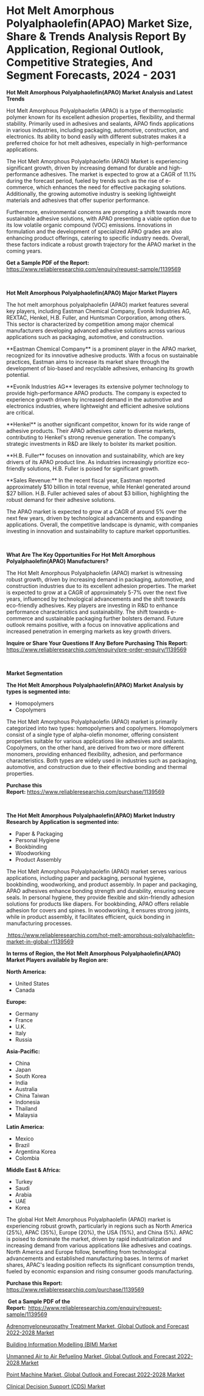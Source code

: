 <p><h1>Hot Melt Amorphous Polyalphaolefin(APAO) Market Size, Share & Trends Analysis Report By Application, Regional Outlook, Competitive Strategies, And Segment Forecasts, 2024 - 2031</h1></p><p><strong>Hot Melt Amorphous Polyalphaolefin(APAO) Market Analysis and Latest Trends</strong></p>
<p><p>Hot Melt Amorphous Polyalphaolefin (APAO) is a type of thermoplastic polymer known for its excellent adhesion properties, flexibility, and thermal stability. Primarily used in adhesives and sealants, APAO finds applications in various industries, including packaging, automotive, construction, and electronics. Its ability to bond easily with different substrates makes it a preferred choice for hot melt adhesives, especially in high-performance applications.</p><p>The Hot Melt Amorphous Polyalphaolefin (APAO) Market is experiencing significant growth, driven by increasing demand for durable and high-performance adhesives. The market is expected to grow at a CAGR of 11.1% during the forecast period, fueled by trends such as the rise of e-commerce, which enhances the need for effective packaging solutions. Additionally, the growing automotive industry is seeking lightweight materials and adhesives that offer superior performance.</p><p>Furthermore, environmental concerns are prompting a shift towards more sustainable adhesive solutions, with APAO presenting a viable option due to its low volatile organic compound (VOC) emissions. Innovations in formulation and the development of specialized APAO grades are also enhancing product offerings, catering to specific industry needs. Overall, these factors indicate a robust growth trajectory for the APAO market in the coming years.</p></p>
<p><strong>Get a Sample PDF of the Report:&nbsp;</strong> <a href="https://www.reliableresearchiq.com/enquiry/request-sample/1139569?utm_campaign=99&utm_medium=2&utm_source=Github&utm_content=ia&utm_term=14102024&utm_id=hot-melt-amorphous-polyalphaolefinapao">https://www.reliableresearchiq.com/enquiry/request-sample/1139569</a></p>
<p>&nbsp;</p>
<p><strong>Hot Melt Amorphous Polyalphaolefin(APAO) Major Market Players</strong></p>
<p><p>The hot melt amorphous polyalphaolefin (APAO) market features several key players, including Eastman Chemical Company, Evonik Industries AG, REXTAC, Henkel, H.B. Fuller, and Huntsman Corporation, among others. This sector is characterized by competition among major chemical manufacturers developing advanced adhesive solutions across various applications such as packaging, automotive, and construction.</p><p>**Eastman Chemical Company** is a prominent player in the APAO market, recognized for its innovative adhesive products. With a focus on sustainable practices, Eastman aims to increase its market share through the development of bio-based and recyclable adhesives, enhancing its growth potential.</p><p>**Evonik Industries AG** leverages its extensive polymer technology to provide high-performance APAO products. The company is expected to experience growth driven by increased demand in the automotive and electronics industries, where lightweight and efficient adhesive solutions are critical.</p><p>**Henkel** is another significant competitor, known for its wide range of adhesive products. Their APAO adhesives cater to diverse markets, contributing to Henkel's strong revenue generation. The company’s strategic investments in R&D are likely to bolster its market position.</p><p>**H.B. Fuller** focuses on innovation and sustainability, which are key drivers of its APAO product line. As industries increasingly prioritize eco-friendly solutions, H.B. Fuller is poised for significant growth.</p><p>**Sales Revenue:** In the recent fiscal year, Eastman reported approximately $10 billion in total revenue, while Henkel generated around $27 billion. H.B. Fuller achieved sales of about $3 billion, highlighting the robust demand for their adhesive solutions.</p><p>The APAO market is expected to grow at a CAGR of around 5% over the next few years, driven by technological advancements and expanding applications. Overall, the competitive landscape is dynamic, with companies investing in innovation and sustainability to capture market opportunities.</p></p>
<p>&nbsp;</p>
<p><strong>What Are The Key Opportunities For Hot Melt Amorphous Polyalphaolefin(APAO) Manufacturers?</strong></p>
<p><p>The Hot Melt Amorphous Polyalphaolefin (APAO) market is witnessing robust growth, driven by increasing demand in packaging, automotive, and construction industries due to its excellent adhesion properties. The market is expected to grow at a CAGR of approximately 5-7% over the next five years, influenced by technological advancements and the shift towards eco-friendly adhesives. Key players are investing in R&D to enhance performance characteristics and sustainability. The shift towards e-commerce and sustainable packaging further bolsters demand. Future outlook remains positive, with a focus on innovative applications and increased penetration in emerging markets as key growth drivers.</p></p>
<p><strong>Inquire or Share Your Questions If Any Before Purchasing This Report:</strong> <a href="https://www.reliableresearchiq.com/enquiry/pre-order-enquiry/1139569?utm_campaign=99&utm_medium=2&utm_source=Github&utm_content=ia&utm_term=14102024&utm_id=hot-melt-amorphous-polyalphaolefinapao">https://www.reliableresearchiq.com/enquiry/pre-order-enquiry/1139569</a></p>
<p>&nbsp;</p>
<p><strong>Market Segmentation</strong></p>
<p><strong>The Hot Melt Amorphous Polyalphaolefin(APAO) Market Analysis by types is segmented into:</strong></p>
<p><ul><li>Homopolymers</li><li>Copolymers</li></ul></p>
<p><p>The Hot Melt Amorphous Polyalphaolefin (APAO) market is primarily categorized into two types: homopolymers and copolymers. Homopolymers consist of a single type of alpha-olefin monomer, offering consistent properties suitable for various applications like adhesives and sealants. Copolymers, on the other hand, are derived from two or more different monomers, providing enhanced flexibility, adhesion, and performance characteristics. Both types are widely used in industries such as packaging, automotive, and construction due to their effective bonding and thermal properties.</p></p>
<p><strong>Purchase this Report:&nbsp;</strong><a href="https://www.reliableresearchiq.com/purchase/1139569?utm_campaign=99&utm_medium=2&utm_source=Github&utm_content=ia&utm_term=14102024&utm_id=hot-melt-amorphous-polyalphaolefinapao">https://www.reliableresearchiq.com/purchase/1139569</a></p>
<p>&nbsp;</p>
<p><strong>The Hot Melt Amorphous Polyalphaolefin(APAO) Market Industry Research by Application is segmented into:</strong></p>
<p><ul><li>Paper & Packaging</li><li>Personal Hygiene</li><li>Bookbinding</li><li>Woodworking</li><li>Product Assembly</li></ul></p>
<p><p>The Hot Melt Amorphous Polyalphaolefin (APAO) market serves various applications, including paper and packaging, personal hygiene, bookbinding, woodworking, and product assembly. In paper and packaging, APAO adhesives enhance bonding strength and durability, ensuring secure seals. In personal hygiene, they provide flexible and skin-friendly adhesion solutions for products like diapers. For bookbinding, APAO offers reliable adhesion for covers and spines. In woodworking, it ensures strong joints, while in product assembly, it facilitates efficient, quick bonding in manufacturing processes.</p></p>
<p><a href="https://www.reliableresearchiq.com/hot-melt-amorphous-polyalphaolefin-market-in-global-r1139569?utm_campaign=99&utm_medium=2&utm_source=Github&utm_content=ia&utm_term=14102024&utm_id=hot-melt-amorphous-polyalphaolefinapao">&nbsp;https://www.reliableresearchiq.com/hot-melt-amorphous-polyalphaolefin-market-in-global-r1139569</a></p>
<p><strong>In terms of Region, the Hot Melt Amorphous Polyalphaolefin(APAO) Market Players available by Region are:</strong></p>
<p>
    <p> <strong> North America: </strong>
        <ul>
            <li>United States</li>
            <li>Canada</li>
        </ul>
        </p> 
    <p> <strong> Europe: </strong>
        <ul>
            <li>Germany</li>
            <li>France</li>
            <li>U.K.</li>
            <li>Italy</li>
            <li>Russia</li>
        </ul>
        </p> 
    <p> <strong> Asia-Pacific: </strong>
        <ul>
            <li>China</li>
            <li>Japan</li>
            <li>South Korea</li>
            <li>India</li>
            <li>Australia</li>
            <li>China Taiwan</li>
            <li>Indonesia</li>
            <li>Thailand</li>
            <li>Malaysia</li>
        </ul>
        </p> 
    <p> <strong> Latin America: </strong>
        <ul>
            <li>Mexico</li>
            <li>Brazil</li>
            <li>Argentina Korea</li>
            <li>Colombia</li>
        </ul>
        </p> 
    <p> <strong> Middle East & Africa: </strong>
        <ul>
            <li>Turkey</li>
            <li>Saudi</li>
            <li>Arabia</li>
            <li>UAE</li>
            <li>Korea</li>
        </ul>
    </p>
    </p>
<p><p>The global Hot Melt Amorphous Polyalphaolefin (APAO) market is experiencing robust growth, particularly in regions such as North America (25%), APAC (35%), Europe (20%), the USA (15%), and China (5%). APAC is poised to dominate the market, driven by rapid industrialization and increasing demand from various applications like adhesives and coatings. North America and Europe follow, benefiting from technological advancements and established manufacturing bases. In terms of market shares, APAC's leading position reflects its significant consumption trends, fueled by economic expansion and rising consumer goods manufacturing.</p></p>
<p><strong>Purchase this Report: </strong><a href="https://www.reliableresearchiq.com/purchase/1139569?utm_campaign=99&utm_medium=2&utm_source=Github&utm_content=ia&utm_term=14102024&utm_id=hot-melt-amorphous-polyalphaolefinapao">https://www.reliableresearchiq.com/purchase/1139569</a></p>
<p>&nbsp;<strong>Get a Sample PDF of the Report:&nbsp;&nbsp;</strong><a href="https://www.reliableresearchiq.com/enquiry/request-sample/1139569?utm_campaign=99&utm_medium=2&utm_source=Github&utm_content=ia&utm_term=14102024&utm_id=hot-melt-amorphous-polyalphaolefinapao">https://www.reliableresearchiq.com/enquiry/request-sample/1139569</a></p>
<p><strong></strong></p>
<p><p><a href="https://www.linkedin.com/pulse/adrenomyeloneuropathy-treatment-market-global-outlook-forecast-9ggjf?utm_campaign=99&utm_medium=2&utm_source=Github&utm_content=ia&utm_term=14102024&utm_id=hot-melt-amorphous-polyalphaolefinapao">Adrenomyeloneuropathy Treatment Market, Global Outlook and Forecast 2022-2028 Market</a></p><p><a href="https://github.com/alespiliffe/Market-Research-Report-List-1/blob/main/building-information-modelling-bim-market.md?utm_campaign=99&utm_medium=2&utm_source=Github&utm_content=ia&utm_term=14102024&utm_id=hot-melt-amorphous-polyalphaolefinapao">Building Information Modelling (BIM) Market</a></p><p><a href="https://www.linkedin.com/pulse/navigating-global-unmanned-air-refueling-market-outlook-forecast-vn1if?utm_campaign=99&utm_medium=2&utm_source=Github&utm_content=ia&utm_term=14102024&utm_id=hot-melt-amorphous-polyalphaolefinapao">Unmanned Air to Air Refueling Market, Global Outlook and Forecast 2022-2028 Market</a></p><p><a href="https://www.linkedin.com/pulse/point-machine-market-global-outlook-forecast-2022-2028-from-2024-bdiqf?utm_campaign=99&utm_medium=2&utm_source=Github&utm_content=ia&utm_term=14102024&utm_id=hot-melt-amorphous-polyalphaolefinapao">Point Machine Market, Global Outlook and Forecast 2022-2028 Market</a></p><p><a href="https://github.com/darcy8m10dupre/Market-Research-Report-List-1/blob/main/clinical-decision-support-cds-market.md?utm_campaign=99&utm_medium=2&utm_source=Github&utm_content=ia&utm_term=14102024&utm_id=hot-melt-amorphous-polyalphaolefinapao">Clinical Decision Support (CDS) Market</a></p></p>